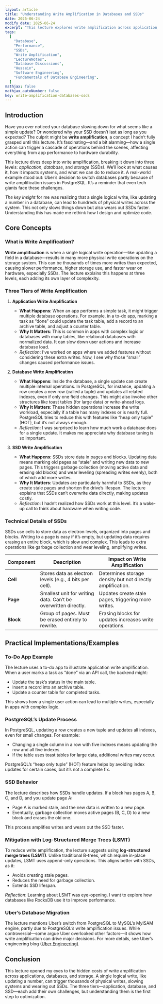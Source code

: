 ```yaml
---
layout: article
title: "Understanding Write Amplification in Databases and SSDs"
date: 2025-06-24
modify_date: 2025-06-24
excerpt: "This lecture explores write amplification across application, database, and storage levels, highlighting its impact on performance and hardware longevity."
tags:
  [
    "Database",
    "Performance",
    "SSDs",
    "Write Amplification",
    "LectureNotes",
    "Database Discussions",
    "Hussein",
    "Software Engineering",
    "Fundamentals of Database Engineering",
  ]
mathjax: false
mathjax_autoNumber: false
key: write-amplification-databases-ssds
---
```


## Introduction

Have you ever noticed your database slowing down for what seems like a simple update? Or wondered why your SSD doesn’t last as long as you expected? The culprit might be **write amplification**, a concept I hadn’t fully grasped until this lecture. It’s fascinating—and a bit alarming—how a single action can trigger a cascade of operations behind the scenes, affecting everything from app performance to hardware durability.

This lecture dives deep into write amplification, breaking it down into three levels: _application_, _database_, and _storage_ (SSDs). We’ll look at what causes it, how it impacts systems, and what we can do to reduce it. A real-world example stood out: Uber’s decision to switch databases partly because of write amplification issues in PostgreSQL. It’s a reminder that even tech giants face these challenges.

_The key insight_ for me was realizing that a single logical write, like updating a number in a database, can lead to hundreds of physical writes across the system. This not only slows things down but also wears out SSDs faster. Understanding this has made me rethink how I design and optimize code.

## Core Concepts

### What is Write Amplification?

**Write amplification** is when a single logical write operation—like updating a field in a database—results in many more physical write operations on the storage system. This can be thousands of times more writes than expected, causing slower performance, higher storage use, and faster wear on hardware, especially SSDs. The lecture explains this happens at three levels, each adding its own layer of complexity.

### Three Tiers of Write Amplification

1. **Application Write Amplification**

   - **What Happens**: When an app performs a simple task, it might trigger multiple database operations. For example, in a to-do app, marking a task as “done” could update the task table, add a record to an archive table, and adjust a counter table.
   - **Why It Matters**: This is common in apps with complex logic or databases with many tables, like relational databases with normalized data. It can slow down user actions and increase database load.
   - _Reflection_: I’ve worked on apps where we added features without considering these extra writes. Now, I see why those “small” changes caused performance issues.

2. **Database Write Amplification**

   - **What Happens**: Inside the database, a single update can create multiple internal operations. In PostgreSQL, for instance, updating a row creates a new row (called a tuple) and updates all related indexes, even if only one field changes. This might also involve other structures like toast tables (for large data) or write-ahead logs.
   - **Why It Matters**: These hidden operations increase the write workload, especially if a table has many indexes or is nearly full. PostgreSQL tries to reduce this with features like “heap only tuple” (HOT), but it’s not always enough.
   - _Reflection_: I was surprised to learn how much work a database does for a single update. It makes me appreciate why database tuning is so important.

3. **SSD Write Amplification**
   - **What Happens**: SSDs store data in pages and blocks. Updating data means marking old pages as “stale” and writing new data to new pages. This triggers garbage collection (moving active data and erasing old blocks) and wear leveling (spreading writes evenly), both of which add more writes.
   - **Why It Matters**: Updates are particularly harmful to SSDs, as they create stale pages and shorten the drive’s lifespan. The lecture explains that SSDs can’t overwrite data directly, making updates costly.
   - _Reflection_: I hadn’t realized how SSDs work at this level. It’s a wake-up call to think about hardware when writing code.

### Technical Details of SSDs

SSDs use cells to store data as electron levels, organized into pages and blocks. Writing to a page is easy if it’s empty, but updating data requires erasing an entire block, which is slow and complex. This leads to extra operations like garbage collection and wear leveling, amplifying writes.

| Component | Description                                                    | Impact on Write Amplification                              |
| --------- | -------------------------------------------------------------- | ---------------------------------------------------------- |
| **Cell**  | Stores data as electron levels (e.g., 4 bits per cell).        | Determines storage density but not directly amplification. |
| **Page**  | Smallest unit for writing data. Can’t be overwritten directly. | Updates create stale pages, triggering more writes.        |
| **Block** | Group of pages. Must be erased entirely to rewrite.            | Erasing blocks for updates increases write operations.     |

## Practical Implementations/Examples

### To-Do App Example

The lecture uses a to-do app to illustrate application write amplification. When a user marks a task as “done” via an API call, the backend might:

- Update the task’s status in the main table.
- Insert a record into an archive table.
- Update a counter table for completed tasks.

This shows how a single user action can lead to multiple writes, especially in apps with complex logic.

### PostgreSQL’s Update Process

In PostgreSQL, updating a row creates a new tuple and updates all indexes, even for small changes. For example:

- Changing a single column in a row with five indexes means updating the row and all five indexes.
- If the table uses toast tables for large data, additional writes may occur.

PostgreSQL’s “heap only tuple” (HOT) feature helps by avoiding index updates for certain cases, but it’s not a complete fix.

### SSD Behavior

The lecture describes how SSDs handle updates. If a block has pages A, B, C, and D, and you update page A:

- Page A is marked stale, and the new data is written to a new page.
- Eventually, garbage collection moves active pages (B, C, D) to a new block and erases the old one.

This process amplifies writes and wears out the SSD faster.

### Mitigation with Log-Structured Merge Trees (LSMT)

To reduce write amplification, the lecture suggests using **log-structured merge trees (LSMT)**. Unlike traditional B-trees, which require in-place updates, LSMT uses append-only operations. This aligns better with SSDs, as it:

- Avoids creating stale pages.
- Reduces the need for garbage collection.
- Extends SSD lifespan.

_Reflection_: Learning about LSMT was eye-opening. I want to explore how databases like RocksDB use it to improve performance.

### Uber’s Database Migration

The lecture mentions Uber’s switch from PostgreSQL to MySQL’s MyISAM engine, partly due to PostgreSQL’s write amplification issues. While controversial—some argue Uber overlooked other factors—it shows how write amplification can drive major decisions. For more details, see Uber’s engineering blog ([Uber Engineering](https://www.uber.com/en-AU/blog/engineering/)).

## Conclusion

This lecture opened my eyes to the hidden costs of write amplification across applications, databases, and storage. A single logical write, like updating a number, can trigger thousands of physical writes, slowing systems and wearing out SSDs. The three tiers—application, database, and SSD—each add their own challenges, but understanding them is the first step to optimization.

